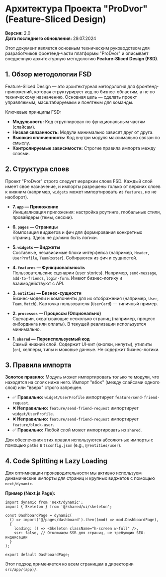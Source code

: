 # Архитектура Проекта "ProDvor" (Feature-Sliced Design)

**Версия:** 2.0  
**Дата последнего обновления:** 29.07.2024

Этот документ является основным техническим руководством для разработчиков фронтенд-части платформы "ProDvor" и описывает внедренную архитектурную методологию **Feature-Sliced Design (FSD)**.

## 1. Обзор методологии FSD

Feature-Sliced Design — это архитектурная методология для фронтенд-приложений, которая структурирует код по бизнес-областям, а не по техническому назначению. Основная цель — сделать проект управляемым, масштабируемым и понятным для команды.

Ключевые принципы FSD:
- **Модульность:** Код сгруппирован по функциональным частям (слайсам).
- **Низкая связанность:** Модули минимально зависят друг от друга.
- **Высокая сплоченность:** Код внутри модуля максимально связан по смыслу.
- **Контролируемые зависимости:** Строгие правила импорта между слоями.

## 2. Структура слоев

Проект "ProDvor" строго следует иерархии слоев FSD. Каждый слой имеет свое назначение, и импорты разрешены только от верхних слоев к нижним (например, `widgets` может импортировать из `features`, но не наоборот).

- **7. `app` — Приложение**  
  Инициализация приложения: настройка роутинга, глобальные стили, провайдеры (темы, сессии).

- **6. `pages` — Страницы**  
  Композиция виджетов и фич для формирования конкретных страниц. Здесь не должно быть логики.

- **5. `widgets` — Виджеты**  
  Составные, независимые блоки интерфейса (например, `Header`, `UserProfile`, `TeamRoster`). Собираются из фич и сущностей.

- **4. `features` — Функциональность**  
  Пользовательские сценарии (user stories). Например, `send-message`, `add-to-friends`, `login-form`. Имеют бизнес-логику и взаимодействуют с API.

- **3. `entities` — Бизнес-сущности**  
  Бизнес-модели и компоненты для их отображения (например, `User`, `Team`, `Match`). Карточка пользователя (`UserCard`) — типичный пример.

- **2. `processes` — Процессы (Опционально)**  
  Сценарии, охватывающие несколько страниц (например, процесс онбординга или оплаты). В текущей реализации используется минимально.

- **1. `shared` — Переиспользуемый код**  
  Самый нижний слой. Содержит UI-кит (кнопки, инпуты), утилиты (`cn`), хелперы, типы и моковые данные. Не содержит бизнес-логики.

## 3. Правила импорта

**Золотое правило:** Модуль может импортировать только те модули, что находятся на слоях ниже него. Импорт "вбок" (между слайсами одного слоя) или "вверх" строго запрещен.

- ✅ **Правильно:** `widget/UserProfile` импортирует `feature/send-friend-request`.
- ❌ **Неправильно:** `feature/send-friend-request` импортирует `widget/UserProfile`.
- ❌ **Неправильно:** `feature/send-friend-request` импортирует `feature/block-user`.
- ✅ **Правильно:** Любой слой может импортировать из `shared`.

Для обеспечения этих правил используются абсолютные импорты с помощью `paths` в `tsconfig.json` (e.g., `@/entities/user`).

## 4. Code Splitting и Lazy Loading

Для оптимизации производительности мы активно используем динамические импорты для страниц и крупных виджетов с помощью `next/dynamic`.

**Пример (Next.js Page):**
```tsx
import dynamic from 'next/dynamic';
import { Skeleton } from '@/shared/ui/skeleton';

const DashboardPage = dynamic(
  () => import('@/pages/dashboard').then((mod) => mod.DashboardPage),
  {
    loading: () => <Skeleton className="h-screen w-full" />,
    ssr: false, // Отключаем SSR для страниц, не требующих SEO-индексации
  }
);

export default DashboardPage;
```
Этот подход применяется ко всем страницам в директории `src/app/(app)/`.
